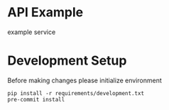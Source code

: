 # API Example
example service

# Development Setup
Before making changes please initialize environment

```commandline
pip install -r requirements/development.txt
pre-commit install
```